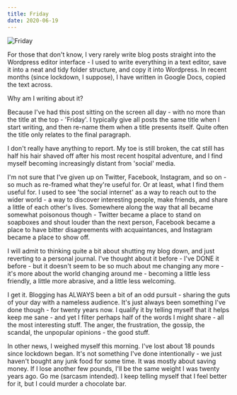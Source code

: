 ```yaml
---
title: Friday
date: 2020-06-19
---
```


![Friday](https://source.unsplash.com/y7GlIdTUOvo/1600x900)

For those that don't know, I very rarely write blog posts straight into the Wordpress editor interface - I used to write everything in a text editor, save it into a neat and tidy folder structure, and copy it into Wordpress. In recent months (since lockdown, I suppose), I have written in Google Docs, copied the text across.

Why am I writing about it?

Because I've had this post sitting on the screen all day - with no more than the title at the top - 'Friday'. I typically give all posts the same title when I start writing, and then re-name them when a title presents itself. Quite often the title only relates to the final paragraph.

I don't really have anything to report. My toe is still broken, the cat still has half his hair shaved off after his most recent hospital adventure, and I find myself becoming increasingly distant from 'social' media.

I'm not sure that I've given up on Twitter, Facebook, Instagram, and so on - so much as re-framed what they're useful for. Or at least, what I find them useful for. I used to see 'the social internet' as a way to reach out to the wider world - a way to discover interesting people, make friends, and share a little of each other's lives. Somewhere along the way that all became somewhat poisonous though - Twitter became a place to stand on soapboxes and shout louder than the next person, Facebook became a place to have bitter disagreements with acquaintances, and Instagram became a place to show off.

I will admit to thinking quite a bit about shutting my blog down, and just reverting to a personal journal. I've thought about it before - I've DONE it before - but it doesn't seem to be so much about me changing any more - it's more about the world changing around me - becoming a little less friendly, a little more abrasive, and a little less welcoming.

I get it. Blogging has ALWAYS been a bit of an odd pursuit - sharing the guts of your day with a nameless audience. It's just always been something I've done though - for twenty years now. I qualify it by telling myself that it helps keep me sane - and yet I filter perhaps half of the words I might share - all the most interesting stuff. The anger, the frustration, the gossip, the scandal, the unpopular opinions - the good stuff.

In other news, I weighed myself this morning. I've lost about 18 pounds since lockdown began. It's not something I've done intentionally - we just haven't bought any junk food for some time. It was mostly about saving money. If I lose another few pounds, I'll be the same weight I was twenty years ago. Go me (sarcasm intended). I keep telling myself that I feel better for it, but I could murder a chocolate bar.
